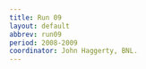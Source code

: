 ```yaml
---
title: Run 09
layout: default
abbrev: run09
period: 2008-2009
coordinator: John Haggerty, BNL.
---
```

